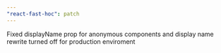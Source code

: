 ```yaml
---
"react-fast-hoc": patch
---
```


Fixed displayName prop for anonymous components and display name rewrite turned off for production enviroment
